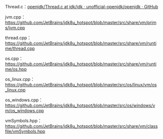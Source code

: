 Thread.c：[openjdk/Thread.c at jdk/jdk · unofficial-openjdk/openjdk · GitHub](https://github.com/unofficial-openjdk/openjdk/blob/jdk/jdk/src/java.base/share/native/libjava/Thread.c)

jvm.cpp：https://github.com/JetBrains/jdk8u_hotspot/blob/master/src/share/vm/prims/jvm.cpp

thread.cpp：https://github.com/JetBrains/jdk8u_hotspot/blob/master/src/share/vm/runtime/thread.cpp

os.cpp：https://github.com/JetBrains/jdk8u_hotspot/blob/master/src/share/vm/runtime/os.hpp

os_linux.cpp：https://github.com/JetBrains/jdk8u_hotspot/blob/master/src/os/linux/vm/os_linux.cpp

os_windows.cpp：https://github.com/JetBrains/jdk8u_hotspot/blob/master/src/os/windows/vm/os_windows.cpp

vmSymbols.hpp：https://github.com/JetBrains/jdk8u_hotspot/blob/master/src/share/vm/classfile/vmSymbols.hpp